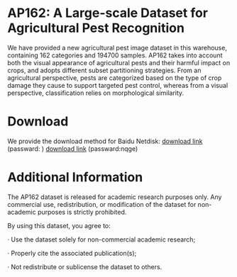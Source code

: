 # AP162: A Large-scale Dataset for Agricultural Pest Recognition


We have provided a new agricultural pest image dataset in this warehouse, containing 162 categories and 194700 samples. AP162 takes into account both the visual appearance of agricultural pests and their harmful impact on crops, and adopts different subset partitioning strategies. From an agricultural perspective, pests are categorized based on the type of crop damage they cause to support targeted pest control, whereas from a visual perspective, classification relies on morphological similarity.

# Download
We provide the download method for Baidu Netdisk: 
[download link](https://pan.baidu.com/s/1hcavdbmxyUHlPbcRxAssyg) (passward:  )
[download link](https://pan.baidu.com/s/1IdgNWPZ_42_sPXWck_wiaA) (passward:nqge)


# Additional Information
The AP162 dataset is released for academic research purposes only. Any commercial use, redistribution, or modification of the dataset for non-academic purposes is strictly prohibited.

By using this dataset, you agree to:

· Use the dataset solely for non-commercial academic research;

· Properly cite the associated publication(s);

· Not redistribute or sublicense the dataset to others.
